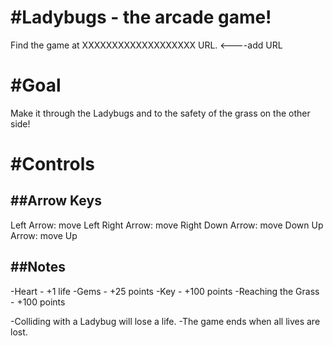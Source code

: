 #Ladybugs - the arcade game!
===============================

Find the game at XXXXXXXXXXXXXXXXXXX   URL.                                     <----add URL

#Goal
===============================

Make it through the Ladybugs and to the safety of the grass on the other side!


#Controls
===============================

##Arrow Keys
-------------------------------
Left Arrow: move Left
Right Arrow: move Right
Down Arrow: move Down
Up Arrow: move Up

##Notes
-------------------------------

-Heart - +1 life
-Gems - +25 points
-Key - +100 points
-Reaching the Grass - +100 points

-Colliding with a Ladybug will lose a life.
-The game ends when all lives are lost.
